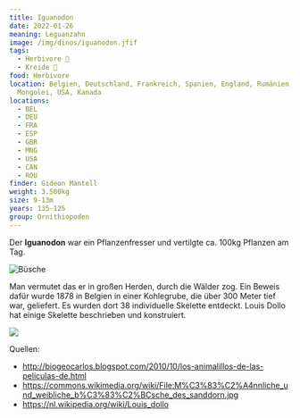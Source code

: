```yaml
---
title: Iguanodon
date: 2022-01-26
meaning: Leguanzahn
image: /img/dinos/iguanodon.jfif
tags:
  - Herbivore 🌿
  - Kreide 🦴
food: Herbivore
location: Belgien, Deutschland, Frankreich, Spanien, England, Rumänien,
  Mongolei, USA, Kanada
locations:
  - BEL
  - DEU
  - FRA
  - ESP
  - GBR
  - MNG
  - USA
  - CAN
  - ROU
finder: Gideon Mantell
weight: 3.500kg
size: 9-13m
years: 135-125
group: Ornithiopoden
---
```

Der **Iguanodon** war ein Pflanzenfresser und vertilgte ca. 100kg Pflanzen am Tag.

![Büsche](/img/dinos/büsche.jfif)

Man vermutet das er in großen Herden, durch die Wälder zog. Ein Beweis dafür wurde  1878 in Belgien in einer Kohlegrube, die über 300 Meter tief war, geliefert. Es wurden dort 38 individuelle Skelette entdeckt. Louis Dollo hat einige Skelette beschrieben und  konstruiert.

![](/img/dinos/louis-dollo.jfif)

Quellen:

* <http://biogeocarlos.blogspot.com/2010/10/los-animalillos-de-las-peliculas-de.html>
* <https://commons.wikimedia.org/wiki/File:M%C3%83%C2%A4nnliche_und_weibliche_b%C3%83%C2%BCsche_des_sanddorn.jpg>
* <https://nl.wikipedia.org/wiki/Louis_dollo>